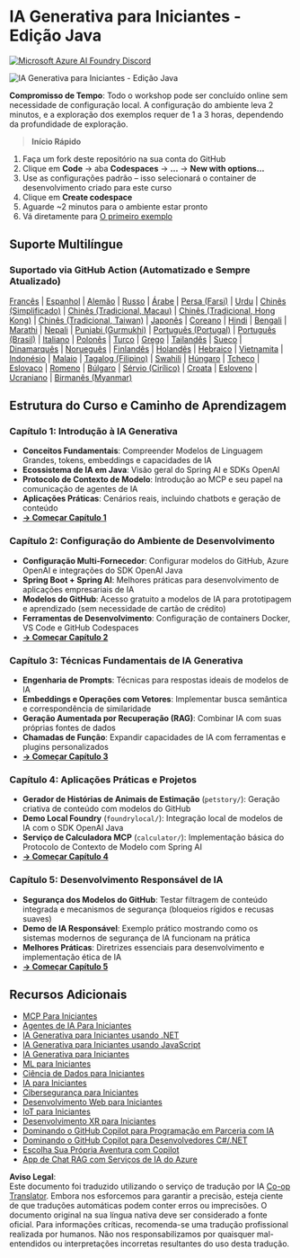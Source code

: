 <!--
CO_OP_TRANSLATOR_METADATA:
{
  "original_hash": "90ac762d40c6db51b8081cdb3e49e9db",
  "translation_date": "2025-08-07T11:09:52+00:00",
  "source_file": "README.md",
  "language_code": "pt"
}
-->
# IA Generativa para Iniciantes - Edição Java
[![Microsoft Azure AI Foundry Discord](https://dcbadge.limes.pink/api/server/ByRwuEEgH4)](https://discord.com/invite/ByRwuEEgH4)

![IA Generativa para Iniciantes - Edição Java](../../translated_images/beg-genai-series.8b48be9951cc574c25f8a3accba949bfd03c2f008e2c613283a1b47316fbee68.pt.png)

**Compromisso de Tempo**: Todo o workshop pode ser concluído online sem necessidade de configuração local. A configuração do ambiente leva 2 minutos, e a exploração dos exemplos requer de 1 a 3 horas, dependendo da profundidade de exploração.

> **Início Rápido**

1. Faça um fork deste repositório na sua conta do GitHub  
2. Clique em **Code** → aba **Codespaces** → **...** → **New with options...**  
3. Use as configurações padrão – isso selecionará o container de desenvolvimento criado para este curso  
4. Clique em **Create codespace**  
5. Aguarde ~2 minutos para o ambiente estar pronto  
6. Vá diretamente para [O primeiro exemplo](./02-SetupDevEnvironment/README.md#step-2-create-a-github-personal-access-token)  

## Suporte Multilíngue

### Suportado via GitHub Action (Automatizado e Sempre Atualizado)

[Francês](../fr/README.md) | [Espanhol](../es/README.md) | [Alemão](../de/README.md) | [Russo](../ru/README.md) | [Árabe](../ar/README.md) | [Persa (Farsi)](../fa/README.md) | [Urdu](../ur/README.md) | [Chinês (Simplificado)](../zh/README.md) | [Chinês (Tradicional, Macau)](../mo/README.md) | [Chinês (Tradicional, Hong Kong)](../hk/README.md) | [Chinês (Tradicional, Taiwan)](../tw/README.md) | [Japonês](../ja/README.md) | [Coreano](../ko/README.md) | [Hindi](../hi/README.md) | [Bengali](../bn/README.md) | [Marathi](../mr/README.md) | [Nepali](../ne/README.md) | [Punjabi (Gurmukhi)](../pa/README.md) | [Português (Portugal)](./README.md) | [Português (Brasil)](../br/README.md) | [Italiano](../it/README.md) | [Polonês](../pl/README.md) | [Turco](../tr/README.md) | [Grego](../el/README.md) | [Tailandês](../th/README.md) | [Sueco](../sv/README.md) | [Dinamarquês](../da/README.md) | [Norueguês](../no/README.md) | [Finlandês](../fi/README.md) | [Holandês](../nl/README.md) | [Hebraico](../he/README.md) | [Vietnamita](../vi/README.md) | [Indonésio](../id/README.md) | [Malaio](../ms/README.md) | [Tagalog (Filipino)](../tl/README.md) | [Swahili](../sw/README.md) | [Húngaro](../hu/README.md) | [Tcheco](../cs/README.md) | [Eslovaco](../sk/README.md) | [Romeno](../ro/README.md) | [Búlgaro](../bg/README.md) | [Sérvio (Cirílico)](../sr/README.md) | [Croata](../hr/README.md) | [Esloveno](../sl/README.md) | [Ucraniano](../uk/README.md) | [Birmanês (Myanmar)](../my/README.md)

## Estrutura do Curso e Caminho de Aprendizagem

### **Capítulo 1: Introdução à IA Generativa**
- **Conceitos Fundamentais**: Compreender Modelos de Linguagem Grandes, tokens, embeddings e capacidades de IA  
- **Ecossistema de IA em Java**: Visão geral do Spring AI e SDKs OpenAI  
- **Protocolo de Contexto de Modelo**: Introdução ao MCP e seu papel na comunicação de agentes de IA  
- **Aplicações Práticas**: Cenários reais, incluindo chatbots e geração de conteúdo  
- **[→ Começar Capítulo 1](./01-IntroToGenAI/README.md)**  

### **Capítulo 2: Configuração do Ambiente de Desenvolvimento**
- **Configuração Multi-Fornecedor**: Configurar modelos do GitHub, Azure OpenAI e integrações do SDK OpenAI Java  
- **Spring Boot + Spring AI**: Melhores práticas para desenvolvimento de aplicações empresariais de IA  
- **Modelos do GitHub**: Acesso gratuito a modelos de IA para prototipagem e aprendizado (sem necessidade de cartão de crédito)  
- **Ferramentas de Desenvolvimento**: Configuração de containers Docker, VS Code e GitHub Codespaces  
- **[→ Começar Capítulo 2](./02-SetupDevEnvironment/README.md)**  

### **Capítulo 3: Técnicas Fundamentais de IA Generativa**
- **Engenharia de Prompts**: Técnicas para respostas ideais de modelos de IA  
- **Embeddings e Operações com Vetores**: Implementar busca semântica e correspondência de similaridade  
- **Geração Aumentada por Recuperação (RAG)**: Combinar IA com suas próprias fontes de dados  
- **Chamadas de Função**: Expandir capacidades de IA com ferramentas e plugins personalizados  
- **[→ Começar Capítulo 3](./03-CoreGenerativeAITechniques/README.md)**  

### **Capítulo 4: Aplicações Práticas e Projetos**
- **Gerador de Histórias de Animais de Estimação** (`petstory/`): Geração criativa de conteúdo com modelos do GitHub  
- **Demo Local Foundry** (`foundrylocal/`): Integração local de modelos de IA com o SDK OpenAI Java  
- **Serviço de Calculadora MCP** (`calculator/`): Implementação básica do Protocolo de Contexto de Modelo com Spring AI  
- **[→ Começar Capítulo 4](./04-PracticalSamples/README.md)**  

### **Capítulo 5: Desenvolvimento Responsável de IA**
- **Segurança dos Modelos do GitHub**: Testar filtragem de conteúdo integrada e mecanismos de segurança (bloqueios rígidos e recusas suaves)  
- **Demo de IA Responsável**: Exemplo prático mostrando como os sistemas modernos de segurança de IA funcionam na prática  
- **Melhores Práticas**: Diretrizes essenciais para desenvolvimento e implementação ética de IA  
- **[→ Começar Capítulo 5](./05-ResponsibleGenAI/README.md)**  

## Recursos Adicionais

- [MCP Para Iniciantes](https://github.com/microsoft/mcp-for-beginners)  
- [Agentes de IA Para Iniciantes](https://github.com/microsoft/ai-agents-for-beginners)  
- [IA Generativa para Iniciantes usando .NET](https://github.com/microsoft/Generative-AI-for-beginners-dotnet)  
- [IA Generativa para Iniciantes usando JavaScript](https://github.com/microsoft/generative-ai-with-javascript)  
- [IA Generativa para Iniciantes](https://github.com/microsoft/generative-ai-for-beginners)  
- [ML para Iniciantes](https://aka.ms/ml-beginners)  
- [Ciência de Dados para Iniciantes](https://aka.ms/datascience-beginners)  
- [IA para Iniciantes](https://aka.ms/ai-beginners)  
- [Cibersegurança para Iniciantes](https://github.com/microsoft/Security-101)  
- [Desenvolvimento Web para Iniciantes](https://aka.ms/webdev-beginners)  
- [IoT para Iniciantes](https://aka.ms/iot-beginners)  
- [Desenvolvimento XR para Iniciantes](https://github.com/microsoft/xr-development-for-beginners)  
- [Dominando o GitHub Copilot para Programação em Parceria com IA](https://aka.ms/GitHubCopilotAI)  
- [Dominando o GitHub Copilot para Desenvolvedores C#/.NET](https://github.com/microsoft/mastering-github-copilot-for-dotnet-csharp-developers)  
- [Escolha Sua Própria Aventura com Copilot](https://github.com/microsoft/CopilotAdventures)  
- [App de Chat RAG com Serviços de IA do Azure](https://github.com/Azure-Samples/azure-search-openai-demo-java)  

**Aviso Legal**:  
Este documento foi traduzido utilizando o serviço de tradução por IA [Co-op Translator](https://github.com/Azure/co-op-translator). Embora nos esforcemos para garantir a precisão, esteja ciente de que traduções automáticas podem conter erros ou imprecisões. O documento original na sua língua nativa deve ser considerado a fonte oficial. Para informações críticas, recomenda-se uma tradução profissional realizada por humanos. Não nos responsabilizamos por quaisquer mal-entendidos ou interpretações incorretas resultantes do uso desta tradução.